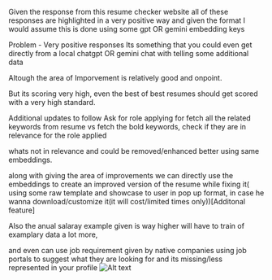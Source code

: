 Given the response from this resume checker website
all of these responses are highlighted in a very positive way
and given the format I would assume this is done using some gpt OR gemini embedding keys

Problem - Very positive responses
Its something that you could even get directly from a local chatgpt OR gemini chat with telling some additional data

Altough the area of Imporvement is relatively good and onpoint.

But its scoring very high,
even the best of best resumes should get scored with a very high standard.

Additional updates to follow
Ask for role applying for
fetch all the related keywords from resume vs fetch the bold keywords,
check if they are in relevance for the role applied

whats not in relevance and could be removed/enhanced better using same embeddings.

along with giving the area of improvements we can directly use the embeddings to create an improved version of the resume while fixing it( using some raw template and showcase to user in pop up format, in case he wanna download/customize it(it will cost/limited times only))[Additonal feature]

Also the anual salaray example given is way higher
will have to train of examplary data a lot more,

and even can use job requirement given by native companies using job portals to suggest what they are looking for and its missing/less represented in your profile
![Alt text](/review.PNG)